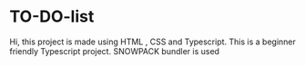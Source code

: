 # TO-DO-list
Hi, this project is made using HTML , CSS and Typescript. This is a beginner friendly Typescript project. SNOWPACK bundler is used 

